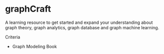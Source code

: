 # graphCraft

A learning resource to get started and expand your understanding about graph theory, graph analytics, graph database and graph machine learning.

Criteria

- Graph Modeling Book 
